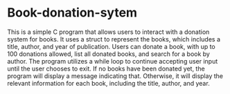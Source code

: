 # Book-donation-sytem

This is a simple C program that allows users to interact with a donation system for books. It uses a struct to represent the books, which includes a title, author, and year of publication. Users can donate a book, with up to 100 donations allowed, list all donated books, and search for a book by author. The program utilizes a while loop to continue accepting user input until the user chooses to exit. If no books have been donated yet, the program will display a message indicating that. Otherwise, it will display the relevant information for each book, including the title, author, and year.
